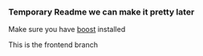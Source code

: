 ### Temporary Readme we can make it pretty later


Make sure you have [boost](https://www.boost.org/) installed

This is the frontend branch